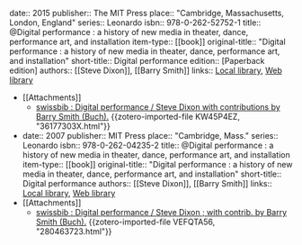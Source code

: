 date:: 2015
publisher:: The MIT Press
place:: "Cambridge, Massachusetts, London, England"
series:: Leonardo
isbn:: 978-0-262-52752-1
title:: @Digital performance : a history of new media in theater, dance, performance art, and installation
item-type:: [[book]]
original-title:: "Digital performance : a history of new media in theater, dance, performance art, and installation"
short-title:: Digital performance
edition:: [Paperback edition]
authors:: [[Steve Dixon]], [[Barry Smith]]
links:: [Local library](zotero://select/groups/2386895/items/IPIFQUVC), [Web library](https://www.zotero.org/groups/2386895/items/IPIFQUVC)

- [[Attachments]]
	- [swissbib : Digital performance / Steve Dixon with contributions by Barry Smith (Buch).](https://baselbern.swissbib.ch/Record/36177303X) {{zotero-imported-file KW45P4EZ, "36177303X.html"}}
- date:: 2007
  publisher:: MIT Press
  place:: "Cambridge, Mass."
  series:: Leonardo
  isbn:: 978-0-262-04235-2
  title:: @Digital performance : a history of new media in theater, dance, performance art, and installation
  item-type:: [[book]]
  original-title:: "Digital performance : a history of new media in theater, dance, performance art, and installation"
  short-title:: Digital performance
  authors:: [[Steve Dixon]], [[Barry Smith]]
  links:: [Local library](zotero://select/groups/2386895/items/UTPK3JYX), [Web library](https://www.zotero.org/groups/2386895/items/UTPK3JYX)
- [[Attachments]]
	- [swissbib : Digital performance / Steve Dixon ; with contrib. by Barry Smith (Buch).](https://baselbern.swissbib.ch/Record/280463723) {{zotero-imported-file VEFQTA56, "280463723.html"}}